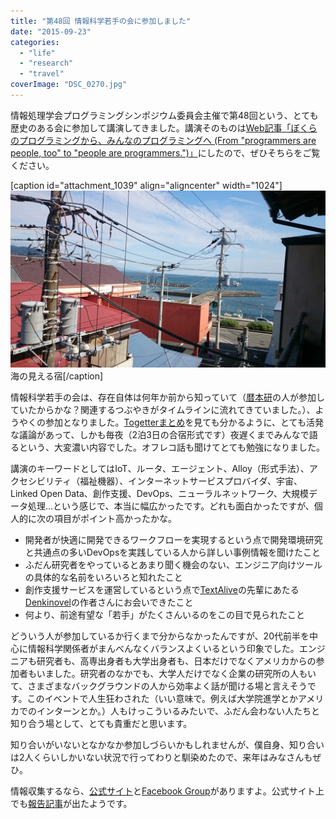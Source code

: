 ```yaml
---
title: "第48回 情報科学若手の会に参加しました"
date: "2015-09-23"
categories: 
  - "life"
  - "research"
  - "travel"
coverImage: "DSC_0270.jpg"
---
```


情報処理学会プログラミングシンポジウム委員会主催で第48回という、とても歴史のある会に参加して講演してきました。講演そのものは[Web記事「ぼくらのプログラミングから、みんなのプログラミングへ (From "programmers are people, too" to "people are programmers.")」](http://junkato.jp/ja/talks/people-are-programmers/?p=1)にしたので、ぜひそちらをご覧ください。

\[caption id="attachment\_1039" align="aligncenter" width="1024"\][![DSC_0270](images/DSC_0270-1024x576.jpg)](http://junkato.jp/ja/blog/wp-content/uploads/2015/09/DSC_0270.jpg) 海の見える宿\[/caption\]

情報科学若手の会は、存在自体は何年か前から知っていて（[暦本研](http://lab.rekimoto.org/)の人が参加していたからかな？関連するつぶやきがタイムラインに流れてきていました。）、ようやくの参加となりました。[Togetterまとめ](http://togetter.com/li/875554)を見ても分かるように、とても活発な議論があって、しかも毎夜（2泊3日の合宿形式です）夜遅くまでみんなで語るという、大変濃い内容でした。オフレコ話も聞けてとても勉強になりました。

講演のキーワードとしてはIoT、ルータ、エージェント、Alloy（形式手法）、アクセシビリティ（福祉機器）、インターネットサービスプロバイダ、宇宙、Linked Open Data、創作支援、DevOps、ニューラルネットワーク、大規模データ処理…という感じで、本当に幅広かったです。どれも面白かったですが、個人的に次の項目がポイント高かったかな。

- 開発者が快適に開発できるワークフローを実現するという点で開発環境研究と共通点の多いDevOpsを実践している人から詳しい事例情報を聞けたこと
- ふだん研究者をやっているとあまり聞く機会のない、エンジニア向けツールの具体的な名前をいろいろと知れたこと
- 創作支援サービスを運営しているという点で[TextAlive](http://textalive.jp)の先輩にあたる[Denkinovel](http://denkinovel.com/)の作者さんにお会いできたこと
- 何より、前途有望な「若手」がたくさんいるのをこの目で見られたこと

どういう人が参加しているか行くまで分からなかったんですが、20代前半を中心に情報科学関係者がまんべんなくバランスよくいるという印象でした。エンジニアも研究者も、高専出身者も大学出身者も、日本だけでなくアメリカからの参加者もいました。研究者のなかでも、大学人だけでなく企業の研究所の人もいて、さまざまなバックグラウンドの人から効率よく話が聞ける場と言えそうです。このイベントで人生狂わされた（いい意味で。例えば大学院進学とかアメリカでのインターンとか。）人もけっこういるみたいで、ふだん会わない人たちと知り合う場として、とても貴重だと思います。

知り合いがいないとなかなか参加しづらいかもしれませんが、僕自身、知り合いは2人くらいしかいない状況で行ってわりと馴染めたので、来年はみなさんもぜひ。

情報収集するなら、[公式サイト](http://wakate.org/)と[Facebook Group](https://www.facebook.com/groups/149141961845042/)がありますよ。公式サイト上でも[報告記事](http://wakate.org/2015/09/22/48threport/)が出たようです。
